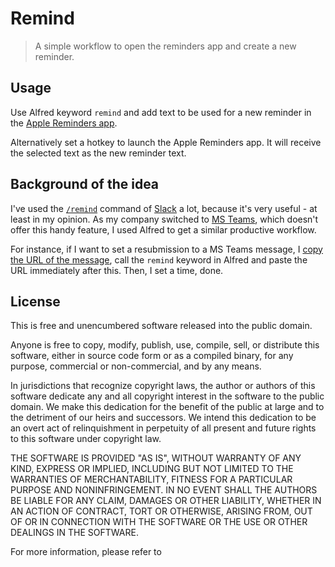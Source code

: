 # Remind

> A simple workflow to open the reminders app and create a new reminder.

## Usage

Use Alfred keyword `remind` and add text to be used for a new reminder in the [Apple Reminders app](https://support.apple.com/de-de/guide/reminders/welcome/mac).

Alternatively set a hotkey to launch the Apple Reminders app. It will receive the selected text as the new reminder text.

## Background of the idea

I've used the [`/remind`](https://slack.com/help/articles/208423427-Set-a-reminder) command of [Slack](https://slack.com/) a lot, because it's very useful - at least in my opinion. As my company switched to [MS Teams](https://www.microsoft.com/en-us/microsoft-teams/group-chat-software), which doesn't offer this handy feature, I used Alfred to get a similar productive workflow.

For instance, if I want to set a resubmission to a MS Teams message, I [copy the URL of the message](https://answers.microsoft.com/en-us/msteams/forum/all/how-to-find-chat-message-links-in-teams/418d4cbd-c829-4abd-92fa-5d44d262e3e4), call the `remind` keyword in Alfred and paste the URL immediately after this. Then, I set a time, done.

## License

This is free and unencumbered software released into the public domain.

Anyone is free to copy, modify, publish, use, compile, sell, or distribute this software, either in source code form or as a compiled binary, for any purpose, commercial or non-commercial, and by any means.

In jurisdictions that recognize copyright laws, the author or authors of this software dedicate any and all copyright interest in the software to the public domain. We make this dedication for the benefit of the public at large and to the detriment of our heirs and successors. We intend this dedication to be an overt act of relinquishment in perpetuity of all present and future rights to this software under copyright law.

THE SOFTWARE IS PROVIDED "AS IS", WITHOUT WARRANTY OF ANY KIND, EXPRESS OR IMPLIED, INCLUDING BUT NOT LIMITED TO THE WARRANTIES OF MERCHANTABILITY, FITNESS FOR A PARTICULAR PURPOSE AND NONINFRINGEMENT. IN NO EVENT SHALL THE AUTHORS BE LIABLE FOR ANY CLAIM, DAMAGES OR OTHER LIABILITY, WHETHER IN AN ACTION OF CONTRACT, TORT OR OTHERWISE, ARISING FROM, OUT OF OR IN CONNECTION WITH THE SOFTWARE OR THE USE OR OTHER DEALINGS IN THE SOFTWARE.

For more information, please refer to
